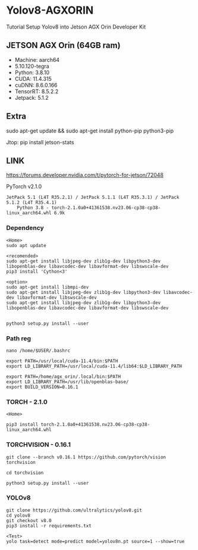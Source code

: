 # Yolov8-AGXORIN
Tutorial Setup Yolov8 into Jetson AGX Orin Developer Kit

## JETSON AGX Orin (64GB ram)
- Machine: aarch64 
- 5.10.120-tegra
- Python: 3.8.10
- CUDA: 11.4.315
- cuDNN: 8.6.0.166
- TensorRT: 8.5.2.2
- Jetpack: 5.1.2

## Extra
sudo apt-get update && sudo apt-get install python-pip python3-pip

Jtop:
pip install jetson-stats

## LINK
https://forums.developer.nvidia.com/t/pytorch-for-jetson/72048

PyTorch v2.1.0

    JetPack 5.1 (L4T R35.2.1) / JetPack 5.1.1 (L4T R35.3.1) / JetPack 5.1.2 (L4T R35.4.1)
        Python 3.8 - torch-2.1.0a0+41361538.nv23.06-cp38-cp38-linux_aarch64.whl 6.9k
        
### Dependency
    <Home>
    sudo apt update

    <recomended>
    sudo apt-get install libjpeg-dev zlib1g-dev libpython3-dev libopenblas-dev libavcodec-dev libavformat-dev libswscale-dev
    pip3 install 'Cython<3'
    
    <option>
    sudo apt-get install libmpi-dev
    sudo apt-get install libjpeg-dev zlib1g-dev libpython3-dev libavcodec-dev libavformat-dev libswscale-dev
    sudo apt-get install libjpeg-dev zlib1g-dev libpython3-dev libopenblas-dev libavcodec-dev libavformat-dev libswscale-dev

    
    python3 setup.py install --user
    
### Path reg
    nano /home/$USER/.bashrc

    export PATH=/usr/local/cuda-11.4/bin:$PATH
    export LD_LIBRARY_PATH=/usr/local/cuda-11.4/lib64:$LD_LIBRARY_PATH
    
    export PATH=/home/agx_orin/.local/bin:$PATH
    export LD_LIBRARY_PATH=/usr/lib/openblas-base/
    export BUILD_VERSION=0.16.1



### TORCH - 2.1.0
    <Home>
    
    pip3 install torch-2.1.0a0+41361538.nv23.06-cp38-cp38-linux_aarch64.whl


### TORCHVISION - 0.16.1
    git clone --branch v0.16.1 https://github.com/pytorch/vision torchvision

    cd torchvision

    python3 setup.py install --user

### YOLOv8
    git clone https://github.com/ultralytics/yolov8.git
    cd yolov8
    git checkout v8.0
    pip3 install -r requirements.txt

    <Test>
    yolo task=detect mode=predict model=yolov8n.pt source=1 --show=true
